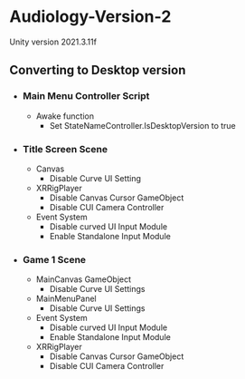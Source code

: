 # Audiology-Version-2

Unity version 2021.3.11f

## Converting to Desktop version
- ### Main Menu Controller Script
  - Awake function
      - Set StateNameController.IsDesktopVersion to true
- ### Title Screen Scene  
  -  Canvas
      - Disable Curve UI Setting
  -  XRRigPlayer
      - Disable Canvas Cursor GameObject
      - Disable CUI Camera Controller
  - Event System
      - Disable curved UI Input Module
      - Enable Standalone Input Module

- ### Game 1 Scene
  - MainCanvas GameObject
      - Disable Curve UI Settings
  - MainMenuPanel 
      - Disable Curve UI Settings
  - Event System
      - Disable curved UI Input Module
      - Enable Standalone Input Module
  - XRRigPlayer	
      - Disable Canvas Cursor GameObject
      - Disable CUI Camera Controller

 
